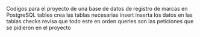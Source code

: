Codigos para el proyecto de una base de datos de registro de marcas en PostgreSQL
tables crea las tablas necesarias
insert inserta los datos en las tablas
checks revisa que todo este en orden
queries son las peticiones que se pidieron en el proyecto

